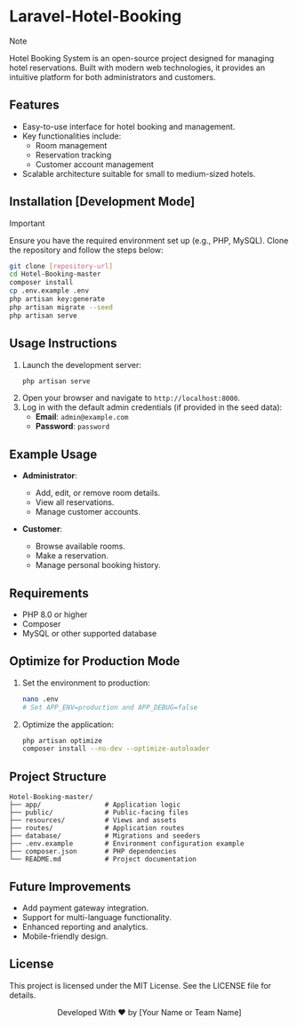 # Laravel-Hotel-Booking

> [!NOTE]  
> Hotel Booking System is an open-source project designed for managing hotel reservations. Built with modern web technologies, it provides an intuitive platform for both administrators and customers.

## Features

- Easy-to-use interface for hotel booking and management.
- Key functionalities include:
  - Room management
  - Reservation tracking
  - Customer account management
- Scalable architecture suitable for small to medium-sized hotels.

## Installation [Development Mode]

> [!IMPORTANT]  
> Ensure you have the required environment set up (e.g., PHP, MySQL). Clone the repository and follow the steps below:

```bash
git clone [repository-url]
cd Hotel-Booking-master
composer install
cp .env.example .env
php artisan key:generate
php artisan migrate --seed
php artisan serve
```

## Usage Instructions

1. Launch the development server:
   ```bash
   php artisan serve
   ```
2. Open your browser and navigate to `http://localhost:8000`.
3. Log in with the default admin credentials (if provided in the seed data):
   - **Email**: `admin@example.com`
   - **Password**: `password`

## Example Usage

- **Administrator**:
  - Add, edit, or remove room details.
  - View all reservations.
  - Manage customer accounts.

- **Customer**:
  - Browse available rooms.
  - Make a reservation.
  - Manage personal booking history.

## Requirements

- PHP 8.0 or higher
- Composer
- MySQL or other supported database

## Optimize for Production Mode

1. Set the environment to production:
   ```bash
   nano .env
   # Set APP_ENV=production and APP_DEBUG=false
   ```
2. Optimize the application:
   ```bash
   php artisan optimize
   composer install --no-dev --optimize-autoloader
   ```

## Project Structure

```
Hotel-Booking-master/
├── app/                # Application logic
├── public/             # Public-facing files
├── resources/          # Views and assets
├── routes/             # Application routes
├── database/           # Migrations and seeders
├── .env.example        # Environment configuration example
├── composer.json       # PHP dependencies
└── README.md           # Project documentation
```

## Future Improvements

- Add payment gateway integration.
- Support for multi-language functionality.
- Enhanced reporting and analytics.
- Mobile-friendly design.

## License

This project is licensed under the MIT License. See the LICENSE file for details.

<p align="center">
    Developed With ❤️ by [Your Name or Team Name]
</p>

